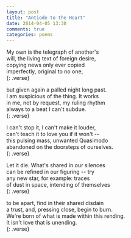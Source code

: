 ```yaml
---
layout: post
title: "Antiode to the Heart"
date: 2014-04-05 13:30
comments: true
categories: poems
---
```

My own is the telegraph of another's  
will, the living text of foreign desire,  
copying news only ever copied  
imperfectly, original to no one,  
{: .verse}

but given again a palled night long past.  
I am suspicious of the thing. It works  
in me, not by request, my ruling rhythm  
always to a beat I can't subdue.  
{: .verse}

I can't stop it, I can't make it louder,  
can't teach it to love you if it won't --  
this pulsing mass, unwanted Quasimodo  
abandoned on the doorsteps of ourselves.  
{: .verse}

Let it die. What's shared in our silences  
can be refined in our figuring -- try  
any new star, for example: traces  
of dust in space, intending of themselves  
{: .verse}

to be apart, find in their shared disdain  
a trust, and, pressing close, begin to burn.  
We're born of what is made within this rending.  
It isn't love that is unending.  
{: .verse}
